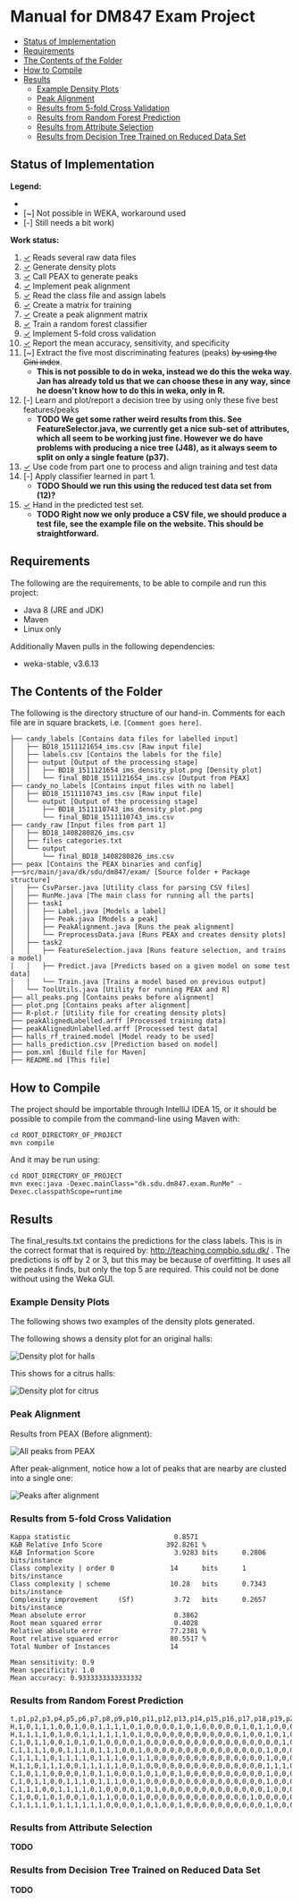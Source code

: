# Manual for DM847 Exam Project

<!-- MarkdownTOC -->

- [Status of Implementation](#status-of-implementation)
- [Requirements](#requirements)
- [The Contents of the Folder](#the-contents-of-the-folder)
- [How to Compile](#how-to-compile)
- [Results](#results)
    - [Example Density Plots](#example-density-plots)
    - [Peak Alignment](#peak-alignment)
    - [Results from 5-fold Cross Validation](#results-from-5-fold-cross-validation)
    - [Results from Random Forest Prediction](#results-from-random-forest-prediction)
    - [Results from Attribute Selection](#results-from-attribute-selection)
    - [Results from Decision Tree Trained on Reduced Data Set](#results-from-decision-tree-trained-on-reduced-data-set)

<!-- /MarkdownTOC -->

## Status of Implementation

__Legend:__

  - [✓]: Done, 
  - [~] Not possible in WEKA, workaround used
  - [-] Still needs a bit work)

__Work status:__

  1. [✓] Reads several raw data files
  2. [✓] Generate density plots
  3. [✓] Call PEAX to generate peaks
  4. [✓] Implement peak alignment
  5. [✓] Read the class file and assign labels
  6. [✓] Create a matrix for training
  7. [✓] Create a peak alignment matrix
  8. [✓] Train a random forest classifier
  9. [✓] Implement 5-fold cross validation
  10. [✓] Report the mean accuracy, sensitivity, and specificity
  11. [~] Extract the five most discriminating features (peaks) ~~by using the
  Gini index~~. 
      - __This is not possible to do in weka, instead we do this the weka way.
        Jan has already told us that we can choose these in any way, since he
        doesn't know how to do this in weka, only in R.__
  12. [-] Learn and plot/report a decision tree by using only these five best
      features/peaks
      - __TODO We get some rather weird results from this. See
        FeatureSelector.java, we currently get a nice sub-set of attributes,
        which all seem to be working just fine. However we do have problems
        with producing a nice tree (J48), as it always seem to split on only a
        single feature (p37).__
  13. [✓] Use code from part one to process and align training and test data
  14. [-] Apply classifier learned in part 1. 
      - __TODO Should we run this using the reduced test data set from (12)?__
  15. [✓] Hand in the predicted test set.
      - __TODO Right now we only produce a CSV file, we should produce a test
        file, see the example file on the website. This should be
        straightforward.__

## Requirements

The following are the requirements, to be able to compile and run this
project:

  - Java 8 (JRE and JDK)
  - Maven
  - Linux only

Additionally Maven pulls in the following dependencies:

  - weka-stable, v3.6.13

## The Contents of the Folder

The following is the directory structure of our hand-in. Comments for each
file are in square brackets, i.e. `[Comment goes here]`.

```text
├── candy_labels [Contains data files for labelled input]
│   ├── BD18_1511121654_ims.csv [Raw input file]
│   ├── labels.csv [Contains the labels for the file]
│   ├── output [Output of the processing stage]
│   │   ├── BD18_1511121654_ims_density_plot.png [Density plot]
│   │   └── final_BD18_1511121654_ims.csv [Output from PEAX]
├── candy_no_labels [Contains input files with no label]
│   ├── BD18_1511110743_ims.csv [Raw input file]
│   └── output [Output of the processing stage]
│       ├── BD18_1511110743_ims_density_plot.png
│       └── final_BD18_1511110743_ims.csv
├── candy_raw [Input files from part 1]
│   ├── BD18_1408280826_ims.csv
│   ├── files categories.txt
│   └── output
│       └── final_BD18_1408280826_ims.csv
├── peax [Contains the PEAX binaries and config]
├──src/main/java/dk/sdu/dm847/exam/ [Source folder + Package structure]
│   ├── CsvParser.java [Utility class for parsing CSV files]
│   ├── RunMe.java [The main class for running all the parts]
│   ├── task1
│   │   ├── Label.java [Models a label]
│   │   ├── Peak.java [Models a peak]
│   │   ├── PeakAlignment.java [Runs the peak alignment]
│   │   └── PreprocessData.java [Runs PEAX and creates density plots]
│   ├── task2
│   │   ├── FeatureSelection.java [Runs feature selection, and trains a model]
│   │   ├── Predict.java [Predicts based on a given model on some test data]
│   │   └── Train.java [Trains a model based on previous output]
│   └── ToolUtils.java [Utility for running PEAX and R]
├── all_peaks.png [Contains peaks before alignment]
├── plot.png [Contains peaks after alignment]
├── R-plot.r [Utility file for creating density plots]
├── peakAlignedLabelled.arff [Processed training data]
├── peakAlignedUnlabelled.arff [Processed test data]
├── halls_rf_trained.model [Model ready to be used]
├── halls_prediction.csv [Prediction based on model]
├── pom.xml [Build file for Maven]
├── README.md [This file]
```

## How to Compile

The project should be importable through IntelliJ IDEA 15, or it should be
possible to compile from the command-line using Maven with:

```
cd ROOT_DIRECTORY_OF_PROJECT
mvn compile
```

And it may be run using:

```
cd ROOT_DIRECTORY_OF_PROJECT
mvn exec:java -Dexec.mainClass="dk.sdu.dm847.exam.RunMe" -Dexec.classpathScope=runtime
```

## Results
The final_results.txt contains the predictions for the class labels. This is in the correct format that is required by: http://teaching.compbio.sdu.dk/ . The predictions is off by 2 or 3, but this may be because of overfitting. It uses all the peaks it finds, but only the top 5 are required. This could not be done without using the Weka GUI.

### Example Density Plots

The following shows two examples of the density plots generated.

The following shows a density plot for an original halls:

![Density plot for halls](candy_labels/output/BD18_1511121654_ims_density_plot.png)

This shows for a citrus halls:

![Density plot for citrus](candy_labels/output/BD18_1511121658_ims_density_plot.png)

### Peak Alignment

Results from PEAX (Before alignment):

![All peaks from PEAX](all_peaks.png)

After peak-alignment, notice how a lot of peaks that are nearby are clusted
into a single one:

![Peaks after alignment](plot.png)

### Results from 5-fold Cross Validation

```text
Kappa statistic                          0.8571
K&B Relative Info Score                392.8261 %
K&B Information Score                    3.9283 bits      0.2806 bits/instance
Class complexity | order 0              14      bits      1      bits/instance
Class complexity | scheme               10.28   bits      0.7343 bits/instance
Complexity improvement     (Sf)          3.72   bits      0.2657 bits/instance
Mean absolute error                      0.3862
Root mean squared error                  0.4028
Relative absolute error                 77.2381 %
Root relative squared error             80.5517 %
Total Number of Instances               14     

Mean sensitivity: 0.9
Mean specificity: 1.0
Mean accuracy: 0.9333333333333332
```

### Results from Random Forest Prediction

```text
t,p1,p2,p3,p4,p5,p6,p7,p8,p9,p10,p11,p12,p13,p14,p15,p16,p17,p18,p19,p20,p21,p22,p23,p24,p25,p26,p27,p28,p29,p30,p31,p32,p33,p34,p35,p36,p37,p38,p39,p40,p41,p42,p43,p44,p45,p46,p47,p48,p49,p50,p51,p52,p53,p54,p55,p56,p57,p58,p59,p60,p61,p62,p63,p64,p65,p66,p67,p68,p69,p70,p71,p72,p73,p74,p75,p76,p77,p78,p79,p80,p81,p82,p83,p84,p85,p86,p87,p88,p89,p90,p91,p92,p93,p94,p95,p96,p97,p98,p99,p100,p101,p102,p103,p104,p105,p106,p107,p108,p109,p110,p111,p112,p113,p114,p115,p116,p117,p118,p119,p120,p121,p122,p123,p124,p125,p126,p127,p128,p129,p130,p131,p132,p133,p134,p135,p136,p137,p138,p139,p140,p141,p142,p143,p144,p145,p146,p147,p148,p149,p150,p151,p152,p153,p154,p155,p156,p157,p158,p159,p160,p161,p162,p163,p164,p165,p166,p167,p168,p169,p170,p171,p172,p173,p174,p175,p176,p177,p178,p179,p180,p181,p182,p183,p184,p185,p186,p187,p188,p189,p190,p191,p192,p193,p194,p195,p196,p197,p198,p199,p200,p201,p202,p203,sourcefile
H,1,0,1,1,1,0,0,1,0,0,1,1,1,1,0,1,0,0,0,0,1,0,1,0,0,0,0,0,1,0,1,1,0,0,0,0,0,1,0,0,0,0,0,0,0,0,0,0,0,1,0,0,0,0,0,1,0,0,0,0,0,0,0,0,0,0,0,0,0,0,1,1,1,0,0,0,0,0,0,0,1,1,0,0,0,0,1,0,0,1,1,0,1,0,1,1,1,1,1,0,1,0,0,0,0,0,0,0,0,0,0,0,1,0,0,0,0,0,1,0,0,0,0,0,0,0,0,0,0,0,0,0,0,0,0,0,0,0,1,0,0,0,0,0,0,0,0,0,0,0,0,0,0,0,0,0,0,0,0,0,0,0,0,1,0,0,0,0,0,0,0,0,0,1,0,0,0,0,1,0,0,0,0,0,1,0,0,0,0,0,1,1,0,0,1,1,1,1,0,0,0,0,0,BD18_1511110743_ims.csv
H,1,1,1,1,0,1,0,0,1,1,1,1,1,1,0,1,0,0,0,0,0,0,0,0,0,0,0,0,1,0,0,1,0,1,0,0,0,0,0,0,0,0,0,1,0,0,0,0,0,0,0,0,0,1,0,0,0,0,0,1,0,0,0,0,1,0,0,0,1,1,1,0,1,0,0,0,0,1,0,0,1,1,0,0,0,1,0,1,0,0,0,0,0,0,0,1,0,0,0,0,0,0,0,0,0,0,0,0,0,0,0,0,0,0,0,0,0,1,0,0,0,0,0,0,0,0,0,0,0,0,0,0,0,0,0,0,0,0,0,0,0,0,0,0,0,0,0,0,0,0,0,0,0,0,0,0,0,0,1,0,0,0,0,0,0,0,0,0,0,0,0,0,1,0,0,0,0,0,0,1,0,0,0,0,0,0,0,0,0,1,1,0,0,1,0,0,1,0,0,1,0,0,0,BD18_1511110750_ims.csv
C,1,0,1,1,0,0,1,0,1,0,1,0,0,0,0,1,0,0,0,0,0,0,0,0,0,0,0,0,0,0,0,0,0,1,0,0,0,0,1,0,0,0,0,0,0,0,0,0,0,0,0,0,0,0,0,0,0,0,0,0,0,1,1,0,0,0,1,0,0,0,0,0,0,0,0,0,0,0,0,0,0,0,0,0,0,1,0,0,0,1,0,0,0,0,0,0,0,0,0,0,0,0,0,0,0,0,0,0,0,0,1,0,0,0,0,0,0,0,0,0,0,0,0,0,0,0,0,0,0,0,0,0,0,1,0,0,0,0,0,0,0,0,0,0,0,0,0,0,1,0,0,0,0,0,0,0,0,0,0,0,0,0,0,0,0,0,0,0,0,0,0,0,0,0,0,0,0,0,0,0,0,0,0,0,0,0,0,0,1,1,0,0,0,0,0,0,0,0,0,0,0,0,0,BD18_1511110908_ims.csv
C,1,1,1,1,0,0,1,1,1,0,1,1,1,0,0,1,0,0,0,0,0,0,0,0,0,0,0,0,0,0,0,1,0,0,0,0,0,0,0,0,0,0,0,0,0,0,0,0,0,0,0,0,0,0,0,0,0,0,0,0,0,0,0,0,1,0,0,0,0,0,0,0,0,0,0,0,0,0,0,0,0,0,0,0,0,1,0,0,0,0,0,0,0,0,1,0,0,0,0,0,0,0,0,0,0,0,0,0,0,0,1,0,0,0,0,0,0,0,0,0,0,0,0,0,0,0,0,0,0,0,0,0,0,0,0,0,0,0,0,0,0,0,0,0,0,0,0,0,0,0,0,0,0,0,0,1,0,0,0,0,0,0,0,0,0,0,0,0,0,0,0,0,0,0,1,0,0,1,0,0,0,0,0,0,0,0,0,0,1,0,1,1,0,0,0,0,0,0,0,0,0,0,0,BD18_1511110804_ims.csv
C,1,1,1,1,0,1,1,1,1,0,1,1,1,0,0,1,1,0,0,0,0,0,0,0,0,0,0,0,0,0,0,1,0,0,0,0,0,0,0,0,0,0,0,0,0,0,0,0,0,0,0,0,0,1,0,0,0,0,0,0,0,0,0,0,0,0,0,0,0,0,0,0,0,0,0,0,0,0,0,0,0,0,0,0,0,1,0,0,0,0,0,0,0,1,0,0,0,0,0,0,0,0,0,0,0,0,0,0,0,0,1,0,0,0,0,0,0,0,0,0,0,0,0,0,0,0,0,0,0,0,0,0,0,0,0,0,0,0,0,0,0,0,0,0,0,0,0,0,0,0,0,0,1,0,0,0,0,0,0,0,0,0,0,0,0,0,0,0,0,0,0,0,0,0,1,0,0,1,0,0,0,0,0,0,0,0,0,0,0,0,0,0,1,1,0,0,0,0,0,0,0,0,0,BD18_1511110755_ims.csv
H,1,1,0,1,1,1,0,0,1,1,1,1,1,0,0,1,0,0,0,0,0,0,0,0,0,0,0,0,0,0,0,1,1,1,0,0,0,1,0,0,0,0,0,0,0,1,0,0,0,0,0,0,0,0,0,0,0,0,0,1,0,0,0,0,1,0,0,0,0,0,0,0,0,0,0,0,0,0,0,1,1,1,0,0,0,0,0,0,0,1,1,0,1,0,0,0,0,0,0,0,0,0,0,0,1,0,0,0,0,0,0,0,0,0,0,0,0,1,0,0,0,1,1,0,0,0,0,0,0,0,0,0,0,0,0,0,0,0,0,0,0,0,0,0,0,0,0,1,0,0,1,0,0,0,0,0,0,0,0,0,0,0,0,0,0,0,0,0,0,0,0,0,0,0,0,0,0,0,1,0,0,0,0,0,0,0,0,0,1,0,0,1,0,0,0,0,0,0,1,0,1,1,1,BD18_1511110748_ims.csv
C,1,0,1,1,0,0,0,0,1,0,1,1,0,0,0,1,0,1,0,0,1,0,0,0,0,0,0,0,0,0,0,1,0,0,0,0,0,0,0,0,0,0,0,0,0,0,0,0,0,0,0,0,0,0,0,0,0,0,0,0,0,1,0,0,0,0,1,0,0,0,0,0,0,0,0,0,0,0,0,0,0,0,0,0,0,1,0,0,0,0,0,0,0,0,0,0,0,0,0,0,0,0,0,0,0,0,0,0,0,0,0,0,0,0,0,0,0,0,0,0,0,0,0,0,0,0,0,0,0,0,0,0,0,0,0,0,0,0,0,0,0,0,0,0,0,0,0,0,1,0,0,0,0,0,0,1,0,0,0,0,0,0,0,0,0,0,0,0,0,0,0,0,0,0,1,0,0,1,0,0,0,0,0,0,0,0,0,0,0,0,0,0,0,0,0,0,0,0,0,0,0,0,0,BD18_1511110919_ims.csv
C,1,0,1,1,0,0,1,1,1,0,1,1,1,0,0,1,0,0,0,0,0,0,0,0,0,0,0,0,0,0,0,1,0,0,0,0,0,0,1,0,0,0,0,0,0,0,0,0,0,0,0,0,0,0,0,0,0,0,0,0,0,0,0,0,0,0,1,0,0,0,0,0,0,0,0,0,0,0,0,0,0,0,0,0,0,0,0,0,0,1,0,0,0,0,0,0,0,0,0,0,0,0,0,0,0,0,0,0,0,0,1,0,0,0,0,0,0,0,0,0,0,0,0,0,0,0,0,0,0,0,0,0,0,0,0,0,0,0,0,0,0,0,0,0,0,0,0,0,1,0,0,0,0,0,0,0,0,0,0,0,0,0,0,0,0,0,0,0,0,0,0,0,0,0,1,0,0,1,1,0,0,0,0,0,0,0,0,0,1,0,0,0,0,0,0,0,0,0,0,0,0,0,0,BD18_1511110914_ims.csv
C,1,1,1,0,0,1,1,1,1,0,1,0,0,0,0,1,0,1,0,0,0,0,0,0,0,0,0,0,0,0,0,1,0,0,0,0,0,0,0,0,0,0,0,0,0,0,0,0,0,0,0,0,0,0,0,0,0,0,0,0,0,1,0,0,1,0,0,0,0,0,0,0,0,0,0,0,0,0,0,0,0,0,0,0,0,1,0,0,0,1,0,0,0,0,0,0,0,0,0,0,0,0,0,0,0,0,0,0,0,0,1,0,0,0,0,0,0,0,0,0,0,0,0,0,0,0,0,0,0,0,0,0,0,1,0,0,0,0,0,0,0,0,0,0,0,0,0,0,1,0,0,0,0,0,0,0,0,0,0,0,0,0,0,0,0,0,0,0,0,0,0,0,0,0,0,0,0,0,0,0,0,0,0,0,0,0,0,1,0,0,0,0,0,1,0,0,0,0,0,0,0,0,0,BD18_1511110900_ims.csv
C,1,0,0,1,0,1,0,0,1,0,1,1,0,0,0,1,0,0,0,0,0,0,0,0,0,0,0,0,0,1,0,0,0,0,0,0,0,0,1,1,0,0,0,0,0,0,0,0,0,0,0,0,0,0,0,0,0,0,0,0,0,1,1,0,0,0,0,0,0,0,0,0,0,0,0,1,0,0,0,0,1,0,0,0,1,1,0,1,0,0,0,0,0,1,0,0,0,0,0,0,0,0,0,1,0,0,0,0,1,0,0,0,0,0,0,0,0,0,0,0,0,0,0,0,0,0,0,1,0,0,0,0,0,0,0,0,0,0,0,0,0,0,0,1,0,0,1,0,1,0,0,0,0,0,0,0,0,0,0,0,0,0,0,0,0,0,0,0,0,0,0,0,0,1,1,0,0,0,0,0,0,0,1,0,0,0,0,0,0,0,1,0,0,1,0,0,0,0,1,0,0,0,0,BD18_1511110857_ims.csv
C,1,1,1,1,0,1,1,1,1,1,1,0,0,0,0,1,0,1,0,0,1,0,0,0,0,0,0,0,0,0,0,1,0,0,0,0,0,0,1,0,0,0,0,0,0,0,0,0,0,0,0,0,0,0,0,0,0,0,0,0,0,1,0,0,0,0,1,0,0,0,1,0,0,0,0,0,0,0,0,0,0,0,0,0,0,0,0,0,0,0,0,0,0,0,0,0,0,0,0,0,0,0,0,0,0,0,0,0,0,0,1,0,0,0,0,0,0,0,0,0,0,0,0,0,0,0,0,0,0,0,0,0,1,0,1,0,0,0,0,0,0,0,0,0,0,0,0,1,1,0,0,1,0,0,0,0,0,0,0,0,0,0,0,0,0,0,0,0,0,0,0,0,0,0,1,0,0,0,0,0,0,0,0,0,0,0,0,0,1,0,0,0,0,0,0,0,0,0,0,0,0,0,0,BD18_1511110904_ims.csv
```

### Results from Attribute Selection

__TODO__

### Results from Decision Tree Trained on Reduced Data Set

__TODO__
